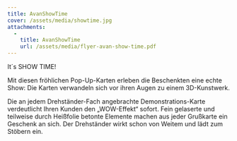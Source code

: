 ```yaml
---
title: AvanShowTime
cover: /assets/media/showtime.jpg
attachments:
  -
    title: AvanShowTime
    url: /assets/media/flyer-avan-show-time.pdf
---
```

It´s SHOW TIME!

Mit diesen fröhlichen Pop-Up-Karten erleben die Beschenkten eine echte Show: Die Karten verwandeln sich vor ihren Augen zu einem 3D-Kunstwerk.

Die an jedem Drehständer-Fach angebrachte Demonstrations-Karte verdeutlicht Ihren Kunden den „WOW-Effekt“ sofort.
Fein gelaserte und teilweise durch Heißfolie betonte Elemente machen aus jeder Grußkarte ein Geschenk an sich.
Der Drehständer wirkt schon von Weitem und lädt zum Stöbern ein.

